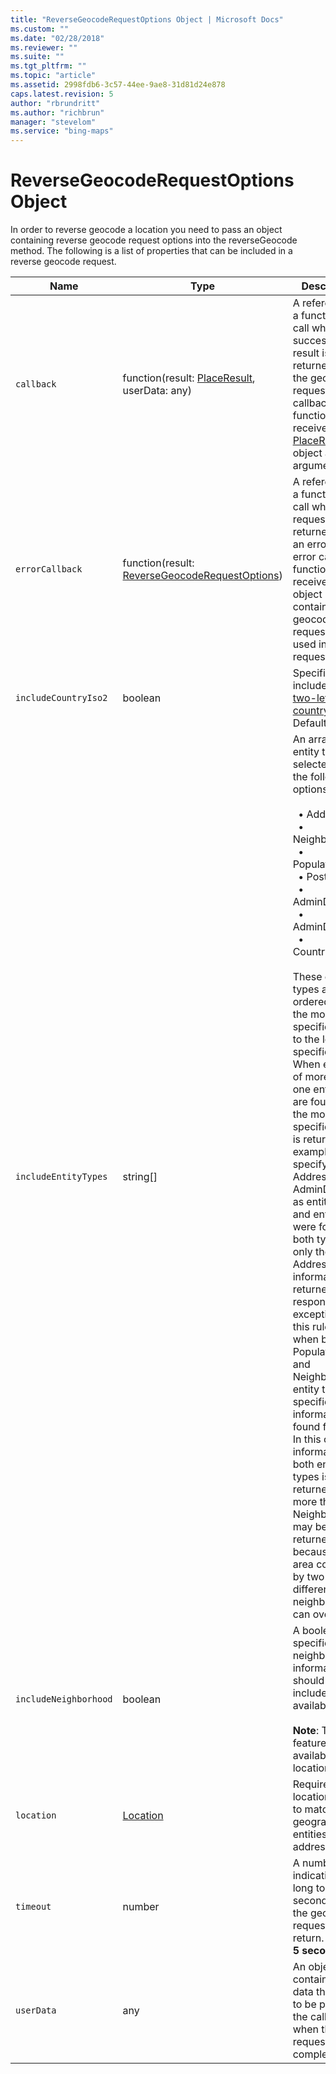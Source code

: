 ```yaml
---
title: "ReverseGeocodeRequestOptions Object | Microsoft Docs"
ms.custom: ""
ms.date: "02/28/2018"
ms.reviewer: ""
ms.suite: ""
ms.tgt_pltfrm: ""
ms.topic: "article"
ms.assetid: 2998fdb6-3c57-44ee-9ae8-31d81d24e878
caps.latest.revision: 5
author: "rbrundritt"
ms.author: "richbrun"
manager: "stevelom"
ms.service: "bing-maps"
---
```

# ReverseGeocodeRequestOptions Object
In order to reverse geocode a location you need to pass an object containing reverse geocode request options into the reverseGeocode method. The following is a list of properties that can be included in a reverse geocode request.

Name                         | Type                                           | Description
---------------------------- | ---------------------------------------------- | ---------------------------------------------
`callback`                   | function(result: [PlaceResult](placeresult-object.md), userData: any)     | A reference to a function to call when a successful result is returned from the geocode request. The callback function will receive a [PlaceResult](placeresult-object.md) object as an argument.
`errorCallback`              | function(result: [ReverseGeocodeRequestOptions](reversegeocoderequestoptions-object.md))     | A reference to a function to call when the request is returned with an error. The error callback function will receive an object containing the geocode request options used in the request.
`includeCountryIso2`         | boolean                                        | Specifies to include the [two-letter ISO country code](http://www.iso.org/iso/country_codes.htm). Default: **false**
`includeEntityTypes`         | string[]                                       | An array of entity types selected from the following options.<br/><br/>&nbsp;  • Address<br/>&nbsp;  • Neighborhood<br/>&nbsp;  • PopulatedPlace<br/>&nbsp;  • Postcode1<br/>&nbsp;  • AdminDivision1<br/>&nbsp;  • AdminDivision2<br/>&nbsp;  • CountryRegion<br/><br/>These entity types are ordered from the most specific entity to the least specific entity. When entities of more than one entity type are found, only the most specific entity is returned. For example, if you specify Address and AdminDistrict1 as entity types and entities were found for both types, only the Address entity information is returned in the response. One exception to this rule is when both PopulatedPlace and Neighborhood entity types are specified and information is found for both. In this case, the information for both entity types is returned. Also, more than one Neighborhood may be returned because the area covered by two different neighborhoods can overlap.
`includeNeighborhood`        | boolean                                        | A boolean that specifies that neighborhood information should be included when available. <br/><br/>**Note**: This feature isn’t available in all locations.
`location`                   | [Location](map-control-api/location-class.md)                                       | Required. The location to use to match to geographic entities and addresses.
`timeout`                    | number                                         | A number indicating how long to wait, in seconds, for the geocode request to return. Default: **5 seconds**
`userData`                   | any                                            | An object containing any data that needs to be passed to the callback when the request is completed.
